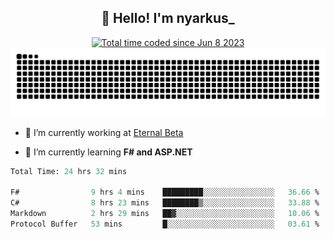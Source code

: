 <h2 align="center">👋 Hello! I'm nyarkus_</h2>
<p align="center">
  <a href="https://wakatime.com/@8f9aa332-6725-4e00-a5d9-b2317a4b74a6">
    <img src="https://wakatime.com/badge/user/8f9aa332-6725-4e00-a5d9-b2317a4b74a6.svg" alt="Total time coded since Jun 8 2023" />
  </a>
  <br>
  <img src = "https://github.com/nyarkus/nyarkus/blob/output/github-snake-dark.svg">
</p>

- 🔭 I’m currently working at [Eternal Beta](https://github.com/Kacianoki/Eternal-Beta)
<!--- 💬 Ask me about **nothing :<**-->
- 🌱 I’m currently learning **F# and ASP.NET**

<!--START_SECTION:waka-->

```fs
Total Time: 24 hrs 32 mins

F#                9 hrs 4 mins    █████████░░░░░░░░░░░░░░░░   36.66 %
C#                8 hrs 23 mins   ████████▒░░░░░░░░░░░░░░░░   33.88 %
Markdown          2 hrs 29 mins   ██▓░░░░░░░░░░░░░░░░░░░░░░   10.06 %
Protocol Buffer   53 mins         █░░░░░░░░░░░░░░░░░░░░░░░░   03.61 %
```

<!--END_SECTION:waka-->
